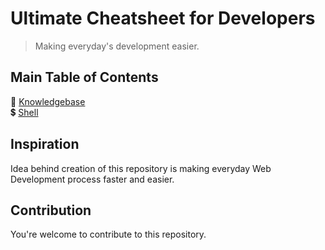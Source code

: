 # Ultimate Cheatsheet for Developers
> Making everyday's development easier.

## Main Table of Contents

:brain: [Knowledgebase](knowledgebase/README.md)\
:heavy_dollar_sign: [Shell](shell/README.md)

## Inspiration

Idea behind creation of this repository is making everyday Web Development process faster and easier.

## Contribution

You're welcome to contribute to this repository.

